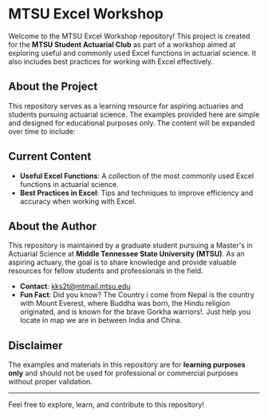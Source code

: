 # MTSU Excel Workshop

Welcome to the MTSU Excel Workshop repository! This project is created for the **MTSU Student Actuarial Club** as part of a workshop aimed at exploring useful and commonly used Excel functions in actuarial science. It also includes best practices for working with Excel effectively.

## About the Project
This repository serves as a learning resource for aspiring actuaries and students pursuing actuarial science. The examples provided here are simple and designed for educational purposes only. The content will be expanded over time to include:

## Current Content
- **Useful Excel Functions**: A collection of the most commonly used Excel functions in actuarial science.
- **Best Practices in Excel**: Tips and techniques to improve efficiency and accuracy when working with Excel.

## About the Author
This repository is maintained by a graduate student pursuing a Master's in Actuarial Science at **Middle Tennessee State University (MTSU)**. As an aspiring actuary, the goal is to share knowledge and provide valuable resources for fellow students and professionals in the field.

- **Contact**: [kks2t@mtmail.mtsu.edu](mailto:kks2t@mtmail.mtsu.edu)
- **Fun Fact**: Did you know? The Country i come from Nepal is the country with Mount Everest, where Buddha was born, the Hindu religion originated, and is known for the brave Gorkha warriors!. Just help you locate in map we are in between India and China.



## Disclaimer
The examples and materials in this repository are for **learning purposes only** and should not be used for professional or commercial purposes without proper validation.

---

Feel free to explore, learn, and contribute to this repository!